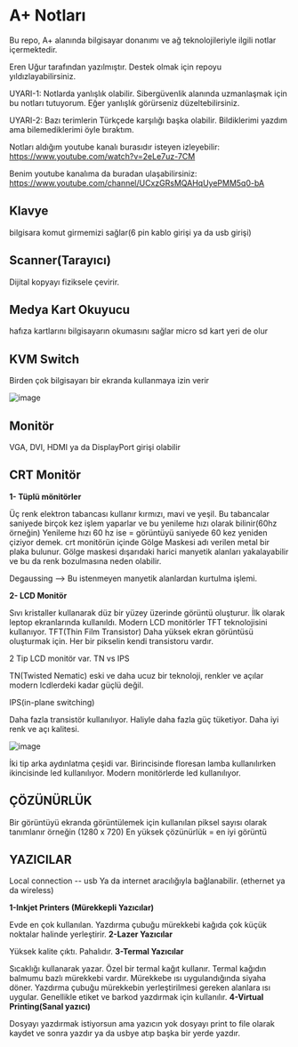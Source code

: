 # A+ Notları
Bu repo, A+ alanında bilgisayar donanımı ve ağ teknolojileriyle ilgili notlar içermektedir.

Eren Uğur tarafından yazılmıştır. Destek olmak için repoyu yıldızlayabilirsiniz.

UYARI-1: Notlarda yanlışlık olabilir. Sibergüvenlik alanında uzmanlaşmak için bu notları tutuyorum. Eğer yanlışlık görürseniz düzeltebilirsiniz.

UYARI-2: Bazı terimlerin Türkçede karşılığı başka olabilir. Bildiklerimi yazdım ama bilemediklerimi öyle bıraktım.

Notları aldığım youtube kanalı burasıdır isteyen izleyebilir: https://www.youtube.com/watch?v=2eLe7uz-7CM

Benim youtube kanalıma da buradan ulaşabilirsiniz: https://www.youtube.com/channel/UCxzGRsMQAHqUyePMM5q0-bA


## Klavye
bilgisara komut girmemizi sağlar(6 pin kablo girişi ya da usb girişi)

## Scanner(Tarayıcı)
Dijital kopyayı fiziksele çevirir.

## Medya Kart Okuyucu
hafıza kartlarını bilgisayarın okumasını sağlar micro sd kart yeri de olur

## KVM Switch
Birden çok bilgisayarı bir ekranda kullanmaya izin verir

![image](https://github.com/Erendevv/siber-guvenlige-giris-notlari-aplus/assets/77689529/a81194b5-c6be-4cb6-bdd7-a1700c3d239d)

## Monitör

VGA, DVI, HDMI ya da DisplayPort girişi olabilir

## CRT Monitör

**1- Tüplü mönitörler**

Üç renk elektron tabancası kullanır kırmızı, mavi ve yeşil. Bu tabancalar saniyede birçok kez işlem yaparlar ve bu yenileme hızı olarak bilinir(60hz örneğin) Yenileme hızı 60 hz ise = görüntüyü saniyede 60 kez yeniden çiziyor demek.
crt monitörün içinde Gölge Maskesi adı verilen metal bir plaka bulunur. Gölge maskesi dışarıdaki harici manyetik alanları yakalayabilir ve bu da renk bozulmasına neden olabilir.

Degaussing --> Bu istenmeyen manyetik alanlardan kurtulma işlemi.

**2- LCD Monitör**

Sıvı kristaller kullanarak düz bir yüzey üzerinde görüntü oluşturur. İlk olarak leptop ekranlarında kullanıldı. Modern LCD monitörler TFT teknolojisini kullanıyor. TFT(Thin Film Transistor) Daha yüksek ekran görüntüsü oluşturmak için. Her bir pikselin kendi transistoru vardır.

2 Tip LCD monitör var. TN vs IPS

TN(Twisted Nematic) eski ve daha ucuz bir teknoloji, renkler ve açılar modern lcdlerdeki kadar güçlü değil.

IPS(in-plane switching)

Daha fazla transistör kullanılıyor. Haliyle daha fazla güç tüketiyor. Daha iyi renk ve açı kalitesi.

![image](https://github.com/Erendevv/siber-guvenlige-giris-notlari-aplus/assets/77689529/6169a62b-cdd0-4e4e-85d2-a3ce9a9191f8)

İki tip arka aydınlatma çeşidi var. Birincisinde floresan lamba kullanılırken ikincisinde led kullanılıyor. Modern monitörlerde led kullanılıyor.

## ÇÖZÜNÜRLÜK

Bir görüntüyü ekranda görüntülemek için kullanılan piksel sayısı olarak tanımlanır örneğin (1280 x 720)
En yüksek çözünürlük = en iyi görüntü

## YAZICILAR

Local connection -- usb
Ya da internet aracılığıyla bağlanabilir. (ethernet ya da wireless)

**1-Inkjet Printers (Mürekkepli Yazıcılar)**

Evde en çok kullanılan. Yazdırma çubuğu mürekkebi kağıda çok küçük noktalar halinde yerleştirir.
**2-Lazer Yazıcılar**

Yüksek kalite çıktı. Pahalıdır.
**3-Termal Yazıcılar**

Sıcaklığı kullanarak yazar. Özel bir termal kağıt kullanır. Termal kağıdın balmumu bazlı mürekkebi vardır. Mürekkebe ısı uygulandığında siyaha döner. Yazdırma çubuğu mürekkebin yerleştirilmesi gereken alanlara ısı uygular. Genellikle etiket ve barkod yazdırmak için kullanılır.
**4-Virtual Printing(Sanal yazıcı)**

Dosyayı yazdırmak istiyorsun ama yazıcın yok dosyayı print to file olarak kaydet ve sonra yazdır ya da usbye  atıp başka bir yerde yazdır.























